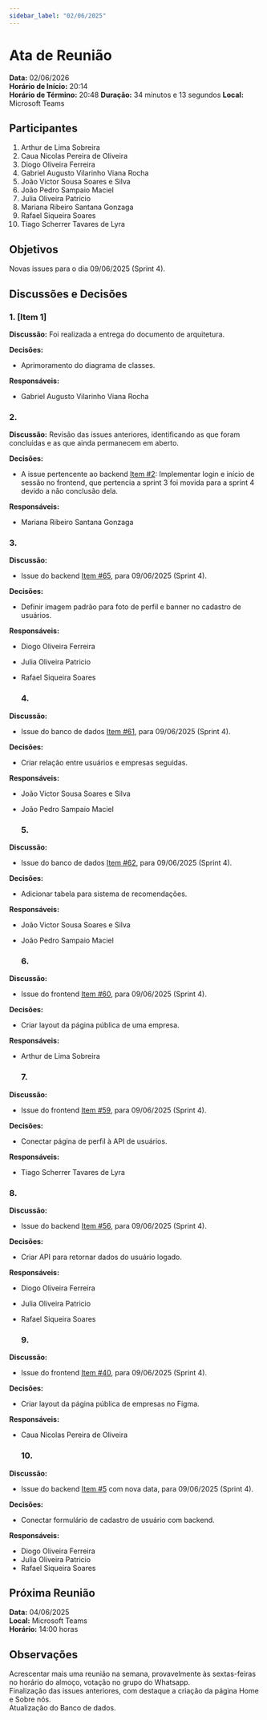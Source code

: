 ```yaml
---
sidebar_label: "02/06/2025"
---
```


# Ata de Reunião

**Data:** 02/06/2026  
**Horário de Início:** 20:14  
**Horário de Término:** 20:48
**Duração:** 34 minutos e 13 segundos
**Local:** Microsoft Teams  

## Participantes
1. Arthur de Lima Sobreira
2. Caua Nicolas Pereira de Oliveira
3. Diogo Oliveira Ferreira
4. Gabriel Augusto Vilarinho Viana Rocha
5. João Victor Sousa Soares e Silva
6. João Pedro Sampaio Maciel
7. Julia Oliveira Patricio
8. Mariana Ribeiro Santana Gonzaga
9. Rafael Siqueira Soares
10. Tiago Scherrer Tavares de Lyra

## Objetivos
 Novas issues para o dia 09/06/2025 (Sprint 4).
 
## Discussões e Decisões

### 1. [Item 1]
**Discussão:**
Foi realizada a entrega do documento de arquitetura.

**Decisões:**
- Aprimoramento do diagrama de classes.

**Responsáveis:**
- Gabriel Augusto Vilarinho Viana Rocha
  
### 2.
**Discussão:**
Revisão das issues anteriores, identificando as que foram concluídas e as que ainda permanecem em aberto.

**Decisões:**
- A issue pertencente ao backend [Item #2](https://github.com/FGA0138-MDS-Ajax/2025.1-Algiz/issues/2): Implementar login e início de sessão no frontend, que pertencia a sprint 3 foi movida para a sprint 4 devido a não conclusão dela.

**Responsáveis:**
- Mariana Ribeiro Santana Gonzaga

### 3.
**Discussão:**
- Issue do backend  [Item #65](https://github.com/FGA0138-MDS-Ajax/2025.1-Algiz/issues/65), para 09/06/2025 (Sprint 4).

**Decisões:**
- Definir imagem padrão para foto de perfil e banner no cadastro de usuários.
  
**Responsáveis:**
- Diogo Oliveira Ferreira
- Julia Oliveira Patricio
- Rafael Siqueira Soares

  ### 4.
**Discussão:**
- Issue do banco de dados [Item #61](https://github.com/FGA0138-MDS-Ajax/2025.1-Algiz/issues/61), para 09/06/2025 (Sprint 4).

**Decisões:**
- Criar relação entre usuários e empresas seguidas.

**Responsáveis:**
- João Victor Sousa Soares e Silva
- João Pedro Sampaio Maciel

  
  ### 5. 
**Discussão:**
- Issue do banco de dados [Item #62](https://github.com/FGA0138-MDS-Ajax/2025.1-Algiz/issues/62), para 09/06/2025 (Sprint 4).

**Decisões:**
- Adicionar tabela para sistema de recomendações.
  
**Responsáveis:**
- João Victor Sousa Soares e Silva
- João Pedro Sampaio Maciel

  
  ### 6. 
**Discussão:**
- Issue do frontend [Item #60](https://github.com/FGA0138-MDS-Ajax/2025.1-Algiz/issues/60), para 09/06/2025 (Sprint 4).

**Decisões:**
- Criar layout da página pública de uma empresa.
  
**Responsáveis:**
-  Arthur de Lima Sobreira

    ### 7. 
**Discussão:**
- Issue do frontend [Item #59](https://github.com/FGA0138-MDS-Ajax/2025.1-Algiz/issues/59), para 09/06/2025 (Sprint 4).

**Decisões:**
- Conectar página de perfil à API de usuários.
  
**Responsáveis:**
-  Tiago Scherrer Tavares de Lyra

  ### 8. 
**Discussão:**
- Issue do backend [Item #56](https://github.com/FGA0138-MDS-Ajax/2025.1-Algiz/issues/56), para 09/06/2025 (Sprint 4).

**Decisões:**
- Criar API para retornar dados do usuário logado.
  
**Responsáveis:**
- Diogo Oliveira Ferreira
- Julia Oliveira Patricio
- Rafael Siqueira Soares
  
   ### 9.
**Discussão:**
- Issue do frontend [Item #40](https://github.com/FGA0138-MDS-Ajax/2025.1-Algiz/issues/40), para 09/06/2025 (Sprint 4).

**Decisões:**
- Criar layout da página pública de empresas no Figma.
  
**Responsáveis:**
- Caua Nicolas Pereira de Oliveira

  ### 10. 
**Discussão:**
- Issue do backend  [Item #5](https://github.com/FGA0138-MDS-Ajax/2025.1-Algiz/issues/5) com nova data, para 09/06/2025 (Sprint 4).

**Decisões:**
- Conectar formulário de cadastro de usuário com backend. 
  
**Responsáveis:**
- Diogo Oliveira Ferreira
- Julia Oliveira Patricio
- Rafael Siqueira Soares


  
## Próxima Reunião
**Data:** 04/06/2025  
**Local:** Microsoft Teams  
**Horário:**  14:00 horas 

## Observações
Acrescentar mais uma reunião na semana, provavelmente às sextas-feiras no horário do almoço, votação no grupo do Whatsapp.  
Finalização das issues anteriores, com destaque a criação da página Home e Sobre nós.  
Atualização do Banco de dados.
